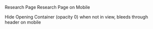 Research Page
Research Page on Mobile

Hide Opening Container (opacity 0) when not in view, bleeds through header on mobile
